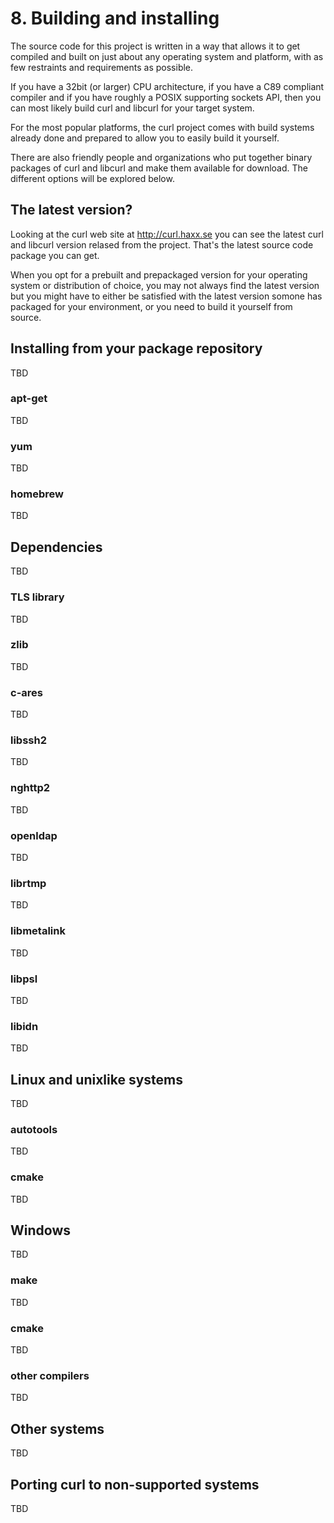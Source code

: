 # 8. Building and installing

The source code for this project is written in a way that allows it to get
compiled and built on just about any operating system and platform, with as
few restraints and requirements as possible.

If you have a 32bit (or larger) CPU architecture, if you have a C89 compliant
compiler and if you have roughly a POSIX supporting sockets API, then you can
most likely build curl and libcurl for your target system.

For the most popular platforms, the curl project comes with build systems
already done and prepared to allow you to easily build it yourself.

There are also friendly people and organizations who put together binary
packages of curl and libcurl and make them available for download. The
different options will be explored below.

## The latest version?

Looking at the curl web site at http://curl.haxx.se you can see the latest
curl and libcurl version relased from the project. That's the latest source
code package you can get.

When you opt for a prebuilt and prepackaged version for your operating system
or distribution of choice, you may not always find the latest version but you
might have to either be satisfied with the latest version somone has packaged
for your environment, or you need to build it yourself from source.

## Installing from your package repository

TBD

### apt-get

TBD

### yum

TBD

### homebrew

TBD

## Dependencies

TBD

### TLS library

TBD

### zlib

TBD

### c-ares

TBD

### libssh2

TBD

### nghttp2

TBD

### openldap

TBD

### librtmp

TBD

### libmetalink

TBD

### libpsl

TBD

### libidn

TBD

## Linux and unixlike systems

TBD

### autotools

TBD

### cmake

TBD

## Windows

TBD

### make

TBD

### cmake

TBD

### other compilers

TBD

## Other systems

TBD

## Porting curl to non-supported systems

TBD
